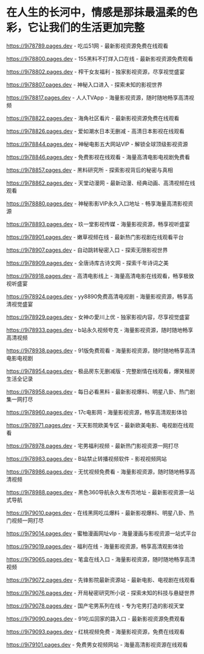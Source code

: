 # 在人生的长河中，情感是那抹最温柔的色彩，它让我们的生活更加完整

https://9i78789.pages.dev - 吃瓜51网 - 最新影视资源免费在线观看

https://9i78800.pages.dev - 155黑料不打烊入口在线 - 最新影视资源免费观看

https://9i78802.pages.dev - 榨干女友福利 - 独家影视资源，尽享视觉盛宴

https://9i78807.pages.dev - 神秘入口进入 - 探索未知的影视世界

https://9i78817.pages.dev - 人人TVApp - 海量影视资源，随时随地畅享高清视频

https://9i78822.pages.dev - 海角社区看片 - 最新影视资源免费在线观看

https://9i78826.pages.dev - 爱如潮水日本无删减 - 高清日本影视在线观看

https://9i78844.pages.dev - 神秘电影五大网站VIP - 解锁全球顶级影视资源

https://9i78846.pages.dev - 免费影视在线观看 - 海量高清电影电视剧免费看

https://9i78857.pages.dev - 黑料研究所 - 探索影视背后的秘密与真相

https://9i78862.pages.dev - 天堂动漫网 - 最新动漫、经典动画、高清视频在线观看

https://9i78880.pages.dev - 神秘影影VIP永久入口地址 - 畅享海量高清影视资源

https://9i78893.pages.dev - 玖一堂影视传媒 - 海量影视资源，畅享视听盛宴

https://9i78901.pages.dev - 嫩草视频在线 - 最新热门影视剧在线观看平台

https://9i78907.pages.dev - 自动跳转秘密入口 - 探索无限影视世界

https://9i78909.pages.dev - 全唐诗库古诗文网 - 探索千年诗词之美

https://9i78918.pages.dev - 高清电影线上 - 海量高清电影在线观看，畅享极致视听盛宴

https://9i78924.pages.dev - yy8890免费高清电视剧 - 海量影视资源，畅享高清视觉盛宴

https://9i78929.pages.dev - 女神の愛川上优 - 独家影视内容，尽享视觉盛宴

https://9i78933.pages.dev - b站永久视频夸克 - 海量影视资源，随时随地畅享高清视频

https://9i78938.pages.dev - 91版免费观看 - 海量影视资源，随时随地畅享高清电影电视剧

https://9i78954.pages.dev - 极品房东无删减版 - 完整剧情在线观看，爆笑租房生活全记录

https://9i78958.pages.dev - 每日必看黑料 - 最新影视爆料、明星八卦、热门剧集一网打尽

https://9i78960.pages.dev - 17c电影网 - 海量影视资源，畅享高清观影体验

https://9i78971.pages.dev - 天天影院欧美专区 - 最新欧美电影、电视剧在线观看

https://9i78978.pages.dev - 宅男福利视频 - 最新热门影视资源一网打尽

https://9i78983.pages.dev - B站禁止转播视频软件 - 影视视频网站

https://9i78986.pages.dev - 无忧视频免费看 - 海量影视资源，随时随地畅享高清视频

https://9i78988.pages.dev - 黑色360导航永久发布页地址 - 最新影视资源一站式导航

https://9i79010.pages.dev - 在线黑网吃瓜爆料 - 最新影视爆料、明星八卦、热门视频一网打尽

https://9i79014.pages.dev - 蜜柚漫画网址vlp - 海量漫画与影视资源一站式平台

https://9i79019.pages.dev - 福利在线 - 海量影视资源，畅享高清观影体验

https://9i79065.pages.dev - 笔盒在线入口 - 海量影视资源，随时随地畅享高清视频

https://9i79072.pages.dev - 先锋影院最新资源站 - 最新电影、电视剧在线观看

https://9i79076.pages.dev - 开局秘密研究所小说 - 探索未知的科技与悬疑世界

https://9i79078.pages.dev - 国产宅男系列在线 - 专为宅男打造的影视天堂

https://9i79090.pages.dev - 91吃瓜回家的路入口 - 最新影视资源免费观看

https://9i79093.pages.dev - 红桃视频免费 - 海量影视资源，免费在线观看

https://9i79101.pages.dev - 免费男女视频网站 - 海量高清影视资源在线观看
